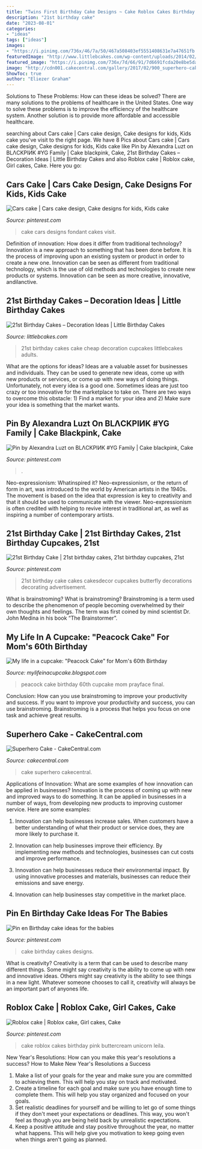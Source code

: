 ```yaml
---
title: "Twins First Birthday Cake Designs ~ Cake Roblox Cakes Birthday Pink Buttercream Unicorn Leila"
description: "21st birthday cake"
date: "2023-08-01"
categories:
- "ideas"
tags: ["ideas"]
images:
- "https://i.pinimg.com/736x/46/7a/50/467a508403ef5551408631e7a47651fb.jpg"
featuredImage: "http://www.littlebcakes.com/wp-content/uploads/2014/02/21st-Birthday-Cake-Images.jpg"
featured_image: "https://i.pinimg.com/736x/7d/66/91/7d6691fcda20e8be5dad62dd93f801cf.jpg"
image: "http://cdn001.cakecentral.com/gallery/2017/02/900_superhero-cake-50098PwisL.jpg"
ShowToc: true
author: "Eliezer Graham"
---
```



Solutions to These Problems: How can these ideas be solved?
There are many solutions to the problems of healthcare in the United States. One way to solve these problems is to improve the efficiency of the healthcare system. Another solution is to provide more affordable and accessible healthcare.

	

		
searching about Cars cake | Cars cake design, Cake designs for kids, Kids cake you've visit to the right page. We have 8 Pics about Cars cake | Cars cake design, Cake designs for kids, Kids cake like Pin by Alexandra Luzt on BLΛCKPIИK #YG Family | Cake blackpink, Cake, 21st Birthday Cakes – Decoration Ideas | Little Birthday Cakes and also Roblox cake | Roblox cake, Girl cakes, Cake. Here you go:
		
    
## Cars Cake | Cars Cake Design, Cake Designs For Kids, Kids Cake

<img loading=lazy src="https://i.pinimg.com/736x/7d/66/91/7d6691fcda20e8be5dad62dd93f801cf.jpg" onerror="this.onerror=null;this.src='https://tse2.mm.bing.net/th?id=OIP.6buXUgEDA8mKFnpPu5nYpwHaJ4&amp;pid=15.1';" alt="Cars cake | Cars cake design, Cake designs for kids, Kids cake">

_Source: pinterest.com_

>cake cars designs fondant cakes visit. 

	

Definition of innovation: How does it differ from traditional technology?
Innovation is a new approach to something that has been done before. It is the process of improving upon an existing system or product in order to create a new one. Innovation can be seen as different from traditional technology, which is the use of old methods and technologies to create new products or systems. Innovation can be seen as more creative, innovative, andilanctive.

    
## 21st Birthday Cakes – Decoration Ideas | Little Birthday Cakes

<img loading=lazy src="http://www.littlebcakes.com/wp-content/uploads/2014/02/21st-Birthday-Cake-Images.jpg" onerror="this.onerror=null;this.src='https://tse1.mm.bing.net/th?id=OIP.-AMWZX2gyPz_UG0hgZ_LWwHaJ4&amp;pid=15.1';" alt="21st Birthday Cakes – Decoration Ideas | Little Birthday Cakes">

_Source: littlebcakes.com_

>21st birthday cakes cake cheap decoration cupcakes littlebcakes adults. 

	

What are the options for ideas?
Ideas are a valuable asset for businesses and individuals. They can be used to generate new ideas, come up with new products or services, or come up with new ways of doing things. Unfortunately, not every idea is a good one. Sometimes ideas are just too crazy or too innovative for the marketplace to take on. There are two ways to overcome this obstacle: 1) Find a market for your idea and 2) Make sure your idea is something that the market wants.

    
## Pin By Alexandra Luzt On BLΛCKPIИK #YG Family | Cake Blackpink, Cake

<img loading=lazy src="https://i.pinimg.com/736x/de/91/4d/de914d5047fcbed949e428fc7bec2705.jpg" onerror="this.onerror=null;this.src='https://tse2.mm.bing.net/th?id=OIP.hM0QD_HuSwuRlzxo_63vRwHaJA&amp;pid=15.1';" alt="Pin by Alexandra Luzt on BLΛCKPIИK #YG Family | Cake blackpink, Cake">

_Source: pinterest.com_

>. 

	

Neo-expressionism: Whatinspired it?
Neo-expressionism, or the return of form in art, was introduced to the world by American artists in the 1940s. The movement is based on the idea that expression is key to creativity and that it should be used to communicate with the viewer. Neo-expressionism is often credited with helping to revive interest in traditional art, as well as inspiring a number of contemporary artists.

    
## 21st Birthday Cake | 21st Birthday Cakes, 21st Birthday Cupcakes, 21st

<img loading=lazy src="https://i.pinimg.com/736x/46/7a/50/467a508403ef5551408631e7a47651fb.jpg" onerror="this.onerror=null;this.src='https://tse1.mm.bing.net/th?id=OIP.o08547aNM9714wFGMGr3SAHaJ4&amp;pid=15.1';" alt="21st Birthday Cake | 21st birthday cakes, 21st birthday cupcakes, 21st">

_Source: pinterest.com_

>21st birthday cake cakes cakesdecor cupcakes butterfly decorations decorating advertisement. 

	

What is brainstroming?
What is brainstroming? Brainstroming is a term used to describe the phenomenon of people becoming overwhelmed by their own thoughts and feelings. The term was first coined by mind scientist Dr. John Medina in his book “The Brainstormer”.

    
## My Life In A Cupcake: &quot;Peacock Cake&quot; For Mom&#039;s 60th Birthday

<img loading=lazy src="https://4.bp.blogspot.com/-uDyYztyAC0U/UClZW0g2lKI/AAAAAAAAADQ/3j2PQ46lWBA/s1600/peacock+cake+01192012.jpg" onerror="this.onerror=null;this.src='https://tse3.mm.bing.net/th?id=OIP.FLLqKWsED8DiB063YqlC3QHaJ4&amp;pid=15.1';" alt="My life in a cupcake: &quot;Peacock Cake&quot; for Mom&#039;s 60th Birthday">

_Source: mylifeinacupcake.blogspot.com_

>peacock cake birthday 60th cupcake mom prayface final. 

	

Conclusion: How can you use brainstroming to improve your productivity and success.
If you want to improve your productivity and success, you can use brainstroming. Brainstroming is a process that helps you focus on one task and achieve great results.

    
## Superhero Cake - CakeCentral.com

<img loading=lazy src="http://cdn001.cakecentral.com/gallery/2017/02/900_superhero-cake-50098PwisL.jpg" onerror="this.onerror=null;this.src='https://tse3.mm.bing.net/th?id=OIP.Q4bozDv0ffrhz_Ecjf2s_wHaHA&amp;pid=15.1';" alt="Superhero Cake - CakeCentral.com">

_Source: cakecentral.com_

>cake superhero cakecentral. 

	

Applications of Innovation: What are some examples of how innovation can be applied in businesses?
Innovation is the process of coming up with new and improved ways to do something. It can be applied in businesses in a number of ways, from developing new products to improving customer service. Here are some examples:
1. Innovation can help businesses increase sales. When customers have a better understanding of what their product or service does, they are more likely to purchase it.

2. Innovation can help businesses improve their efficiency. By implementing new methods and technologies, businesses can cut costs and improve performance.

3. Innovation can help businesses reduce their environmental impact. By using innovative processes and materials, businesses can reduce their emissions and save energy.

4. Innovation can help businesses stay competitive in the market place.

    
## Pin En Birthday Cake Ideas For The Babies

<img loading=lazy src="https://i.pinimg.com/736x/04/24/c1/0424c1dba9926931744cf4e82358acfc---birthday-cakes-birthday-cake-designs.jpg" onerror="this.onerror=null;this.src='https://tse1.mm.bing.net/th?id=OIP.-KMrQf5e4gOFfaRKKqwnHAHaLH&amp;pid=15.1';" alt="Pin en Birthday cake ideas for the babies">

_Source: pinterest.com_

>cake birthday cakes designs. 

	

What is creativity?
Creativity is a term that can be used to describe many different things. Some might say creativity is the ability to come up with new and innovative ideas. Others might say creativity is the ability to see things in a new light. Whatever someone chooses to call it, creativity will always be an important part of anyones life.

    
## Roblox Cake | Roblox Cake, Girl Cakes, Cake

<img loading=lazy src="https://i.pinimg.com/736x/86/67/aa/8667aa3cc5455c3cf79edc1eb320b707.jpg" onerror="this.onerror=null;this.src='https://tse3.mm.bing.net/th?id=OIP.a90Ppy2c2QVukA1EKoaJGwHaJ4&amp;pid=15.1';" alt="Roblox cake | Roblox cake, Girl cakes, Cake">

_Source: pinterest.com_

>cake roblox cakes birthday pink buttercream unicorn leila. 

	

New Year's Resolutions: How can you make this year's resolutions a success?
How to Make New Year's Resolutions a Success
1. Make a list of your goals for the year and make sure you are committed to achieving them. This will help you stay on track and motivated.
2. Create a timeline for each goal and make sure you have enough time to complete them. This will help you stay organized and focused on your goals.
3. Set realistic deadlines for yourself and be willing to let go of some things if they don't meet your expectations or deadlines. This way, you won't feel as though you are being held back by unrealistic expectations.
4. Keep a positive attitude and stay positive throughout the year, no matter what happens. This will help give you motivation to keep going even when things aren't going as planned.

